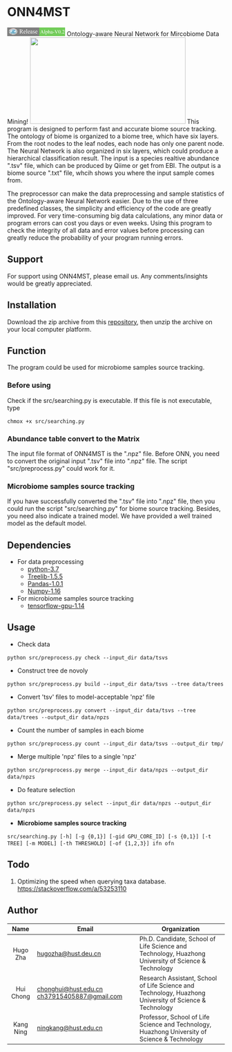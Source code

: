 # ONN4MST
<img src="https://github.com/HUST-NingKang-Lab/ONN4MDM/blob/master/image/release.png" width="134" height="20">
Ontology-aware Neural Network for Mircobiome Data Mining!

<img src="(https://github.com/HUST-NingKang-Lab/ONN4MDM/blob/master/image/Figure2.png" width="360" height="200" >
This program is designed to perform fast and accurate biome source tracking. The ontology of biome is organized to a biome tree, which have six layers. From the root nodes to the leaf nodes, each node has only one parent node. The Neural Network is also organized in six layers, which could produce a hierarchical classification result. The input is a species realtive abundance ".tsv" file, which can be produced by Qiime or get from EBI. The output is a biome source ".txt" file, whcih shows you where the input sample comes from.

The preprocessor can make the data preprocessing and sample statistics of the Ontology-aware Neural Network easier. Due to the use of three predefined classes, the simplicity and efficiency of the code are greatly improved. For very time-consuming big data calculations, any minor data or program errors can cost you days or even weeks. Using this program to check the integrity of all data and error values before processing can greatly reduce the probability of your program running errors.

## Support
For support using ONN4MST, please email us. Any comments/insights would be greatly appreciated.

## Installation
Download the zip archive from this [repository][1], then unzip the archive on your local computer platform.
## Function
The program could be used for microbiome samples source tracking.

### Before using
Check if the src/searching.py is executable. If this file is not executable, type
```shell
chmox +x src/searching.py
```
### Abundance table convert to the Matrix
The input file format of ONN4MST is the ".npz" file. Before ONN, you need to convert the original input ".tsv" file into ".npz" file. The script "src/preprocess.py" could work for it.
### Microbiome samples source tracking
If you have successfully converted the ".tsv" file into ".npz" file, then you could run the script "src/searching.py" for biome source tracking. Besides, you need also indicate a trained model. We have provided a well trained model as the default model.
## Dependencies

- For data preprocessing
  - [python-3.7][6]
  - [Treelib-1.5.5][2]
  - [Pandas-1.0.1][3]
  - [Numpy-1.16][4]
- For microbiome samples source tracking
  - [tensorflow-gpu-1.14][5]

## Usage


- Check data 

```shell
python src/preprocess.py check --input_dir data/tsvs
```

- Construct tree de novoly

```shell
python src/preprocess.py build --input_dir data/tsvs --tree data/trees
```

- Convert 'tsv' files to model-acceptable 'npz' file

```shell
python src/preprocess.py convert --input_dir data/tsvs --tree data/trees --output_dir data/npzs
```

- Count the number of samples in each biome

```shell
python src/preprocess.py count --input_dir data/tsvs --output_dir tmp/
```

- Merge multiple 'npz' files to a single 'npz'

```shell
python src/preprocess.py merge --input_dir data/npzs --output_dir data/npzs
```

- Do feature selection

```shell
python src/preprocess.py select --input_dir data/npzs --output_dir data/npzs
```

- **Microbiome samples source tracking**

```shell
src/searching.py [-h] [-g {0,1}] [-gid GPU_CORE_ID] [-s {0,1}] [-t TREE] [-m MODEL] [-th THRESHOLD] [-of {1,2,3}] ifn ofn
```
## Todo

1. Optimizing the speed when querying taxa database. https://stackoverflow.com/a/53253110

## Author
   Name   |      Email      |      Organization
:--------:|-----------------|--------------------------------------------------------------------------------------------------------------------------------
Hugo Zha |hugozha@hust.deu.cn|Ph.D. Candidate, School of Life Science and Technology, Huazhong University of Science & Technology
Hui Chong|chonghui@hust.edu.cn ch37915405887@gmail.com|Research Assistant, School of Life Science and Technology, Huazhong University of Science & Technology
Kang Ning|ningkang@hust.edu.cn|Professor, School of Life Science and Technology, Huazhong University of Science & Technology

[1]:https://github.com/HUST-NingKang-Lab/ONN4MDM
[2]:https://github.com/caesar0301/treelib
[3]:https://pandas.pydata.org
[4]:www.numpy.org
[5]:https://pypi.org/project/tensorflow-gpu/1.14.0/
[6]:https://www.python.org/downloads/release/python-374/

